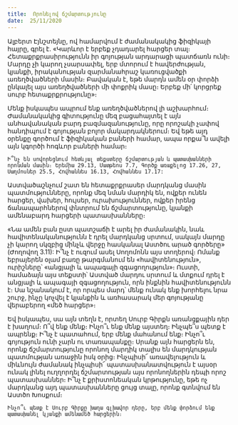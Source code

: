 ```yaml
---
title:  Որոնելով ճշմարտությունը
date:  25/11/2020
---
```


Ալբերտ Էյնշտեյնը, ով համարվում է ժամանակակից ֆիզիկայի հայրը, գրել է. «Կարևոր է երբեք չդադարել հարցեր տալ։ Հետաքրքրասիրությունն իր գոյության արդարացի պատճառն ունի։ Մարդը չի կարող չսարսափել, երբ մտորում է հավերժության, կյանքի, իրականության զարմանահրաշ կառուցվածքի առեղծվածների մասին։ Բավական է, եթե մարդն ամեն օր փորձի ընկալել այս առեղծվածների մի փոքրիկ մասը։ Երբեք մի՛ կորցրեք սուրբ հետաքրքրությունը»։

Մենք իսկապես ապրում ենք առեղծվածներով լի աշխարհում։ Ժամանակակից գիտությունը մեզ բացահայտել է այն անհավանական բարդ բազմազանությունը, որը որոշակի չափով հանդիպում է գոյության բոլոր մակարդակներում։ Եվ եթե այդ օրենքը գործում է ֆիզիկական բաների համար, ապա որքա՞ն ավելի այն կգործի հոգևոր բաների համար։

`Ի՞նչ են սովորեցնում հետևյալ տեքստերը ճշմարտության և պատասխանների որոնման մասին։ Երեմիա 29.13, Մատթեոս 7.7, Գործք առաքելոց 17.26, 27, Սաղմոսներ 25.5, Հովհաննես 16.13, Հովհաննես 17.17:`

Աստվածաշնչում շատ են հետաքրքրասեր մարդկանց մասին պատմությունները, որոնք մեզ նման մարդիկ են, ովքեր ունեն հարցեր, վախեր, հույսեր, ուրախություններ, ովքեր իրենց ճանապարհներով փնտրում են ճշմարտությունը, կյանքի ամենաբարդ հարցերի պատասխանները։

«Նա ամեն բան ըստ պատշաճի է արել իր ժամանակին, նաև հավիտենականությունն է դրել մարդկանց սրտում, սակայն մարդը չի կարող սկզբից մինչև վերջը հասկանալ Աստծու արած գործերը» (Ժողովող 3.11): Ի՞նչ է ուզում ասել Սողոմոնն այս տողերով։ Ոմանք եբրայերեն օլամ բառը թարգմանում են «հավիտենություն», ուրիշները՝ «անցյալի և ապագայի զգացողություն»։ Ուստի, համաձայն այս տեքստի՝ Աստված մարդու սրտում և մտքում դրել է անցյալի և ապագայի զգացողություն, որն ինքնին հավիտենությունն է։ Սա նշանակում է, որ որպես մարդ՝ մենք ունակ ենք խորհելու նրա շուրջ, ինչը կոչվել է կյանքին և առհասարակ մեր գոյությանը վերաբերող «մեծ հարցեր»։

Եվ իսկապես, սա այն տեղն է, որտեղ Սուրբ Գիրքն առանցքային դեր է խաղում։ Ո՞վ ենք մենք։ Ինչո՞ւ ենք մենք այստեղ։ Ինչպե՞ս պետք է ապրենք։ Ի՞նչ է պատահում, երբ մենք մահանում ենք։ Ինչո՞ւ գոյություն ունի չարն ու տառապանքը։ Սրանք այն հարցերն են, որոնք ճշմարտությունը որոնող մարդիկ տալիս են մարդկության պատմության առաջին իսկ օրից։ Ինչպիսի՜ առավելություն և միևնույն ժամանակ ինչպիսի՜ պատասխանատվություն է այսօր ունակ լինել ուղղորդել ճշմարտության այս որոնողներին դեպի որոշ պատասխաններ։ Ի՞նչ է քրիստոնեական կրթությունը, եթե ոչ մարդկանց այդ պատասխանները ցույց տալը, որոնք գտնվում են Աստծո Խոսքում։

`Ինչո՞ւ պետք է Սուրբ Գիրքը խաղա գլխավոր դերը, երբ մենք փորձում ենք պատասխանել կյանքի ամենամեծ հարցերին։`